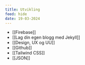 ```yaml
---
title: Utvikling
feed: hide
date: 19-03-2024
---
```



- [[Firebase]]
- [[Lag din egen blogg med Jekyll]]
- [[Design, UX og UU]]
- [[Github]]
- [[Tailwind CSS]]
- [[JSON]] 
